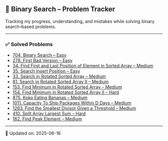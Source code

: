 ## 🔗 Binary Search – Problem Tracker  
Tracking my progress, understanding, and mistakes while solving binary search–based problems.

---

### ✅ Solved Problems
- [704. Binary Search – Easy](https://leetcode.com/problems/binary-search/)
- [278. First Bad Version – Easy](https://leetcode.com/problems/first-bad-version/)
- [34. Find First and Last Position of Element in Sorted Array – Medium](https://leetcode.com/problems/find-first-and-last-position-of-element-in-sorted-array/)
- [35. Search Insert Position – Easy](https://leetcode.com/problems/search-insert-position/)
- [33. Search in Rotated Sorted Array – Medium](https://leetcode.com/problems/search-in-rotated-sorted-array/)
- [81. Search in Rotated Sorted Array II – Medium](https://leetcode.com/problems/search-in-rotated-sorted-array-ii/)
- [153. Find Minimum in Rotated Sorted Array – Medium](https://leetcode.com/problems/find-minimum-in-rotated-sorted-array/)
- [154. Find Minimum in Rotated Sorted Array II – Hard](https://leetcode.com/problems/find-minimum-in-rotated-sorted-array-ii/)
- [875. Koko Eating Bananas – Medium](https://leetcode.com/problems/koko-eating-bananas/)
- [1011. Capacity To Ship Packages Within D Days – Medium](https://leetcode.com/problems/capacity-to-ship-packages-within-d-days/)
- [1283. Find the Smallest Divisor Given a Threshold – Medium](https://leetcode.com/problems/find-the-smallest-divisor-given-a-threshold/)
- [410. Split Array Largest Sum – Hard](https://leetcode.com/problems/split-array-largest-sum/)
- [162. Find Peak Element – Medium](https://leetcode.com/problems/find-peak-element/)

---

📝 Updated on: 2025-06-16
